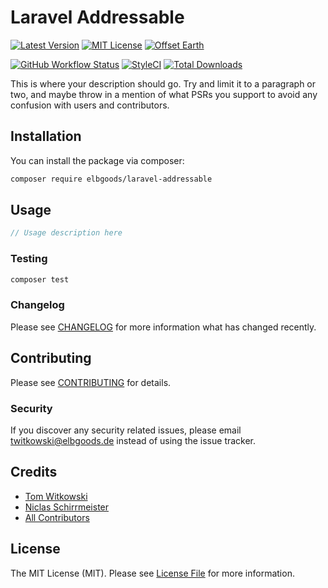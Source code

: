 # Laravel Addressable

[![Latest Version](http://img.shields.io/packagist/v/elbgoods/laravel-addressable.svg?label=Release&style=for-the-badge)](https://packagist.org/packages/elbgoods/laravel-addressable)
[![MIT License](https://img.shields.io/github/license/elbgoods/laravel-addressable.svg?label=License&color=blue&style=for-the-badge)](https://github.com/elbgoods/laravel-addressable/blob/master/LICENSE)
[![Offset Earth](https://img.shields.io/badge/Treeware-%F0%9F%8C%B3-green?style=for-the-badge&cacheSeconds=600)](https://plant.treeware.earth/elbgoods/laravel-addressable)

[![GitHub Workflow Status](https://img.shields.io/github/workflow/status/elbgoods/laravel-addressable/run-tests?label=tests&style=flat-square)](https://github.com/elbgoods/laravel-addressable/actions?query=workflow%3Arun-tests)
[![StyleCI](https://styleci.io/repos/279863918/shield)](https://styleci.io/repos/279863918)
[![Total Downloads](https://img.shields.io/packagist/dt/elbgoods/laravel-addressable.svg?style=flat-square)](https://packagist.org/packages/elbgoods/laravel-addressable)

This is where your description should go. Try and limit it to a paragraph or two, and maybe throw in a mention of what PSRs you support to avoid any confusion with users and contributors.

## Installation

You can install the package via composer:

```bash
composer require elbgoods/laravel-addressable
```

## Usage

``` php
// Usage description here
```

### Testing

``` bash
composer test
```

### Changelog

Please see [CHANGELOG](CHANGELOG.md) for more information what has changed recently.

## Contributing

Please see [CONTRIBUTING](CONTRIBUTING.md) for details.

### Security

If you discover any security related issues, please email twitkowski@elbgoods.de instead of using the issue tracker.

## Credits

- [Tom Witkowski](https://github.com/Gummibeer)
- [Niclas Schirrmeister](https://github.com/eisfeuer)
- [All Contributors](../../contributors)

## License

The MIT License (MIT). Please see [License File](LICENSE.md) for more information.

